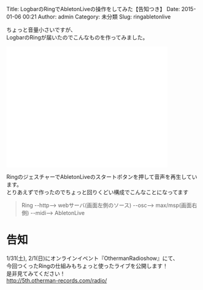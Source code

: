 Title: LogbarのRingでAbletonLiveの操作をしてみた【告知つき】
Date: 2015-01-06 00:21
Author: admin
Category: 未分類
Slug: ringabletonlive

ちょっと音量小さいですが、  
LogbarのRingが届いたのでこんなものを作ってみました。  

<iframe src="//www.youtube.com/embed/tstlJWH_m54" width="420" height="315" frameborder="0" allowfullscreen="allowfullscreen"></iframe>

RingのジェスチャーでAbletonLiveのスタートボタンを押して音声を再生しています。  
とりあえずで作ったのでちょっと回りくどい構成でこんなことになってます

> Ring --http--\> webサーバ(画面左側のソース) --osc--\>
> max/msp(画面右側) --midi--\> AbletonLive

告知
====

1/31(土), 2/1(日)にオンラインイベント『OthermanRadioshow』にて、  
今回つくったRingの仕組みもちょっと使ったライブを公開します！  
是非見てみてください！  
<http://5th.otherman-records.com/radio/>
